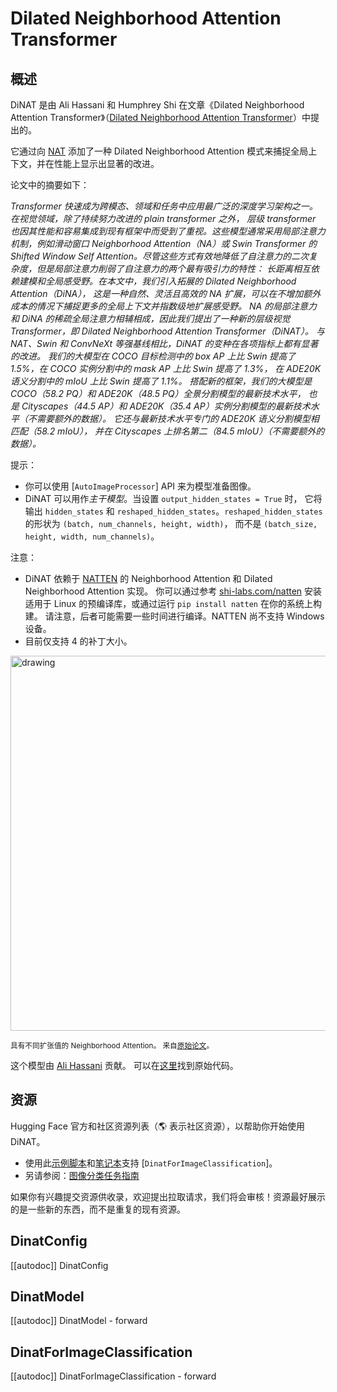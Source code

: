 <!--版权所有 2022 年 The HuggingFace 团队保留所有权利。

根据 Apache 许可证第 2.0 版（“许可证”），除非符合许可证，否则你不得使用此文件。
你可以在以下位置获取许可证的副本

http://www.apache.org/licenses/LICENSE-2.0

除非适用法律要求或书面同意，根据许可证分发的软件是基于“按原样”分发的，
没有任何明示或暗示的担保或条件。有关许可证的特定语言和限制，请参阅许可证。

⚠️ 请注意，这个文件是用 Markdown 编写的，但包含了我们文档构建器（类似于 MDX）的特殊语法，
这可能在你的 Markdown 查看器中无法正确显示。

-->

# Dilated Neighborhood Attention Transformer

## 概述

DiNAT 是由 Ali Hassani 和 Humphrey Shi 在文章《Dilated Neighborhood Attention Transformer》（[Dilated Neighborhood Attention Transformer](https://arxiv.org/abs/2209.15001)）中提出的。

它通过向 [NAT](nat) 添加了一种 Dilated Neighborhood Attention 模式来捕捉全局上下文，并在性能上显示出显著的改进。

论文中的摘要如下：

*Transformer 快速成为跨模态、领域和任务中应用最广泛的深度学习架构之一。在视觉领域，除了持续努力改进的 plain transformer 之外，
层级 transformer 也因其性能和容易集成到现有框架中而受到了重视。这些模型通常采用局部注意力机制，例如滑动窗口 Neighborhood Attention（NA）或
Swin Transformer 的 Shifted Window Self Attention。尽管这些方式有效地降低了自注意力的二次复杂度，但是局部注意力削弱了自注意力的两个最有吸引力的特性：
长距离相互依赖建模和全局感受野。在本文中，我们引入拓展的 Dilated Neighborhood Attention（DiNA），
这是一种自然、灵活且高效的 NA 扩展，可以在不增加额外成本的情况下捕捉更多的全局上下文并指数级地扩展感受野。
NA 的局部注意力和 DiNA 的稀疏全局注意力相辅相成，因此我们提出了一种新的层级视觉 Transformer，即 Dilated Neighborhood Attention Transformer（DiNAT）。
与 NAT、Swin 和 ConvNeXt 等强基线相比，DiNAT 的变种在各项指标上都有显著的改进。
我们的大模型在 COCO 目标检测中的 box AP 上比 Swin 提高了 1.5%，在 COCO 实例分割中的 mask AP 上比 Swin 提高了 1.3%，
在 ADE20K 语义分割中的 mIoU 上比 Swin 提高了 1.1%。
搭配新的框架，我们的大模型是 COCO（58.2 PQ）和 ADE20K（48.5 PQ）全景分割模型的最新技术水平，
也是 Cityscapes（44.5 AP）和 ADE20K（35.4 AP）实例分割模型的最新技术水平（不需要额外的数据）。
它还与最新技术水平专门的 ADE20K 语义分割模型相匹配（58.2 mIoU），
并在 Cityscapes 上排名第二（84.5 mIoU）（不需要额外的数据）。*

提示：
- 你可以使用 [`AutoImageProcessor`] API 来为模型准备图像。
- DiNAT 可以用作*主干模型*。当设置 `output_hidden_states = True` 时，
它将输出 `hidden_states` 和 `reshaped_hidden_states`。`reshaped_hidden_states` 的形状为 `(batch, num_channels, height, width)`，
而不是 `(batch_size, height, width, num_channels)`。

注意：
- DiNAT 依赖于 [NATTEN](https://github.com/SHI-Labs/NATTEN/) 的 Neighborhood Attention 和 Dilated Neighborhood Attention 实现。
你可以通过参考 [shi-labs.com/natten](https://shi-labs.com/natten) 安装适用于 Linux 的预编译库，或通过运行 `pip install natten` 在你的系统上构建。
请注意，后者可能需要一些时间进行编译。NATTEN 尚不支持 Windows 设备。
- 目前仅支持 4 的补丁大小。

<img
src="https://huggingface.co/datasets/huggingface/documentation-images/resolve/main/dilated-neighborhood-attention-pattern.jpg"
alt="drawing" width="600"/>

<small> 具有不同扩张值的 Neighborhood Attention。
来自<a href="https://arxiv.org/abs/2209.15001">原始论文</a>。</small>

这个模型由 [Ali Hassani](https://huggingface.co/alihassanijr) 贡献。
可以在[这里](https://github.com/SHI-Labs/Neighborhood-Attention-Transformer)找到原始代码。

## 资源

Hugging Face 官方和社区资源列表（🌎 表示社区资源），以帮助你开始使用 DiNAT。

<PipelineTag pipeline="image-classification"/>

- 使用此[示例脚本](https://github.com/huggingface/transformers/tree/main/examples/pytorch/image-classification)和[笔记本](https://colab.research.google.com/github/huggingface/notebooks/blob/main/examples/image_classification.ipynb)支持 [`DinatForImageClassification`]。
- 另请参阅：[图像分类任务指南](../tasks/image_classification)

如果你有兴趣提交资源供收录，欢迎提出拉取请求，我们将会审核！资源最好展示的是一些新的东西，而不是重复的现有资源。

## DinatConfig

[[autodoc]] DinatConfig

## DinatModel

[[autodoc]] DinatModel
    - forward

## DinatForImageClassification

[[autodoc]] DinatForImageClassification
    - forward